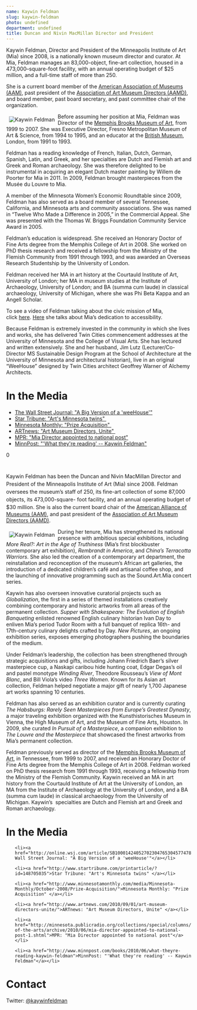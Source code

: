```yaml
---
name: Kaywin Feldman
slug: kaywin-feldman
photo: undefined
department: undefined
title: Duncan and Nivin MacMillan Director and President
---
```


<p>Kaywin Feldman, Director and President of the Minneapolis Institute of Art (Mia) since 2008, is a nationally known museum director and curator. At Mia, Feldman manages an 83,000-object, fine-art collection, housed in a 473,000–square-foot facility, with an annual operating budget of $25 million, and a full-time staff of more than 250.</p>

<p>She is a current board member of the <a href="http://www.aam-us.org/">American Association of Museums (AAM)</a>, past president of the <a href="http://www.aamd.org/">Association of Art Museum Directors (AAMD)</a>, and board member, past board secretary, and past committee chair of the organization.</p>

<p><img alt="Kaywin Feldman" src="http://www.artsmia.org/UserFiles/Image/about-the-museum/kaywin.jpg" align="left" hspace="8" vspace="8" />Before assuming her position at Mia, Feldman was Director of the <a href="http://brooksmuseum.org/">Memphis Brooks Museum of Art</a>, from 1999 to 2007. She was Executive Director, Fresno Metropolitan Museum of Art &amp; Science, from 1994 to 1995, and an educator at the <a href="http://www.britishmuseum.org/">British Museum</a>, London, from 1991 to 1993.</p>

<p>Feldman has a reading knowledge of French, Italian, Dutch, German, Spanish, Latin, and Greek, and her specialties are Dutch and Flemish art and Greek and Roman archaeology. She was therefore delighted to be instrumental in acquiring an elegant Dutch master painting by Willem de Poorter for Mia in 2011. In 2009, Feldman brought masterpieces from the Musée du Louvre to Mia.</p>

<p>A member of the Minnesota Women’s Economic Roundtable since 2009, Feldman has also served as a board member of several Tennessee, California, and Minnesota arts and community associations. She was named in “Twelve Who Made a Difference in 2005,” in the Commercial Appeal. She was presented with the Thomas W. Briggs Foundation Community Service Award in 2005.</p>

<p>Feldman’s education is widespread. She received an Honorary Doctor of Fine Arts degree from the Memphis College of Art in 2008. She worked on PhD thesis research and received a fellowship from the Ministry of the Flemish Community from 1991 through 1993, and was awarded an Overseas Research Studentship by the University of London.</p>

<p>Feldman received her MA in art history at the Courtauld Institute of Art, University of London; her MA in museum studies at the Institute of Archaeology, University of London; and BA (summa cum laude) in classical archaeology, University of Michigan, where she was Phi Beta Kappa and an Angell Scholar.</p>

<p>To see a video of Feldman talking about the civic mission of Mia, click <a href="http://vimeo.com/5964435">here</a>. <a href="http://vimeo.com/5964444">Here</a> she talks about Mia’s dedication to accessibility.</p>

<p>Because Feldman is extremely invested in the community in which she lives and works, she has delivered Twin Cities commencement addresses at the University of Minnesota and the College of Visual Arts. She has lectured and written extensively. She and her husband, Jim Lutz (Lecturer/Co-Director MS Sustainable Design Program at the School of Architecture at the University of Minnesota and architectural historian), live in an original “WeeHouse” designed by Twin Cities architect Geoffrey Warner of Alchemy Architects.</p>

# In the Media

<ul>

<li><a href="http://online.wsj.com/article/SB10001424052702304765304577478980135199406.html">The Wall Street Journal: "A Big Version of a 'weeHouse'"</a> </li>

<li><a href="http://www.startribune.com/printarticle/?id=148705035">Star Tribune: "Art's Minnesota twins" </a></li>

<li><a href="http://www.minnesotamonthly.com/media/Minnesota-Monthly/October-2008/Prize-Acquisition/">Minnesota Monthly: "Prize Acquisition" </a></li>

<li><a href="http://www.artnews.com/2010/09/01/art-museum-directors-unite/">ARTnews: "Art Museum Directors, Unite" </a></li>

<li><a href="http://minnesota.publicradio.org/collections/special/columns/state-of-the-arts/archive/2010/06/mia-director-appointed-to-national-post-1.shtml">MPR: "Mia Director appointed to national post"</a> </li>

<li><a href="http://www.minnpost.com/books/2010/06/what-theyre-reading-kaywin-feldman">MinnPost: "'What they're reading' -- Kaywin Feldman"</a></li>

</ul>

0

# 

<div title="Page 1">



<span style="line-height: 1.5em;">Kaywin Feldman has been the </span><span class="s1">Duncan and Nivin MacMillan Director and President</span><span style="line-height: 1.5em;"> of the Minneapolis Institute of Art (Mia) since 2008. Feldman oversees the museum’s staff of 250, its fine-art collection of some 87,000 objects, its 473,000-square- foot facility, and an annual operating budget of $30 million. She is also the current board chair of the </span><a href="http://www.aam-us.org/">American Alliance of Museums (AAM)</a>, and past president of the <a href="http://www.aamd.org/">Association of Art Museum Directors (AAMD)</a>.



<img src="http://www.artsmia.org/UserFiles/Image/about-the-museum/kaywin.jpg" alt="Kaywin Feldman" align="left" hspace="8" vspace="8" />



During her tenure, Mia has strengthened its national presence with ambitious special exhibitions, including <em>More Real?: Art in the Age of Truthiness</em> (Mia’s first blockbuster contemporary art exhibition), <em>Rembrandt in America</em>, and <em>China’s Terracotta Warriors</em>. She also led the creation of a contemporary art department, the reinstallation and reconception of the museum’s African art galleries, the introduction of a dedicated children’s café and artisanal coffee shop, and the launching of innovative programming such as the Sound.Art.Mia concert series.



Kaywin has also overseen innovative curatorial projects such as <em>Globalization</em>, the first in a series of themed installations creatively combining contemporary and historic artworks from all areas of the permanent collection. <em>Supper with Shakespeare: The Evolution of English Banqueting</em> enlisted renowned English culinary historian Ivan Day to enliven Mia’s period Tudor Room with a full banquet of replica 16th- and 17th-century culinary delights crafted by Day. <em>New Pictures</em>, an ongoing exhibition series, exposes emerging photographers pushing the boundaries of the medium.



Under Feldman’s leadership, the collection has been strengthened through strategic acquisitions and gifts, including Johann Friedrich Baer’s silver masterpiece cup, a Naskapi caribou hide hunting coat, Edgar Degas’s oil and pastel monotype <em>Winding River</em>, Theodore Rousseau’s <em>View of Mont Blanc</em>, and Bill Viola’s video <em>Three Women</em>. Known for its Asian art collection, Feldman helped negotiate a major gift of nearly 1,700 Japanese art works spanning 10 centuries.



Feldman has also served as an exhibition curator and is currently curating <em>The Habsburgs: Rarely Seen Masterpieces from Europe’s Greatest Dynasty</em>, a major traveling exhibition organized with the Kunsthistorisches Museum in Vienna, the High Museum of Art, and the Museum of Fine Arts, Houston. In 2009, she curated <em>In Pursuit of a Masterpiece</em>, a companion exhibition to <em>The Louvre and the Masterpiece</em> that showcased the finest artworks from Mia’s permanent collection.



Feldman previously served as director of the <a href="http://brooksmuseum.org/">Memphis Brooks Museum of Art</a>, in Tennessee, from 1999 to 2007, and received an Honorary Doctor of Fine Arts degree from the Memphis College of Art in 2008. Feldman worked on PhD thesis research from 1991 through 1993, receiving a fellowship from the Ministry of the Flemish Community. Kaywin received an MA in art history from the Courtauld Institute of Art at the University of London, an MA from the Institute of Archaeology at the University of London, and a BA (summa cum laude) in classical archaeology from the University of Michigan. Kaywin’s  specialties are Dutch and Flemish art and Greek and Roman archaeology.



</div>

# In the Media

<ul>

	<li><a href="http://online.wsj.com/article/SB10001424052702304765304577478980135199406.html">The Wall Street Journal: "A Big Version of a 'weeHouse'"</a></li>

	<li><a href="http://www.startribune.com/printarticle/?id=148705035">Star Tribune: "Art's Minnesota twins" </a></li>

	<li><a href="http://www.minnesotamonthly.com/media/Minnesota-Monthly/October-2008/Prize-Acquisition/">Minnesota Monthly: "Prize Acquisition" </a></li>

	<li><a href="http://www.artnews.com/2010/09/01/art-museum-directors-unite/">ARTnews: "Art Museum Directors, Unite" </a></li>

	<li><a href="http://minnesota.publicradio.org/collections/special/columns/state-of-the-arts/archive/2010/06/mia-director-appointed-to-national-post-1.shtml">MPR: "Mia Director appointed to national post"</a></li>

	<li><a href="http://www.minnpost.com/books/2010/06/what-theyre-reading-kaywin-feldman">MinnPost: "'What they're reading' -- Kaywin Feldman"</a></li>

</ul>

# Contact

Twitter: <a href="https://twitter.com/kaywinfeldman">@kaywinfeldman</a>


